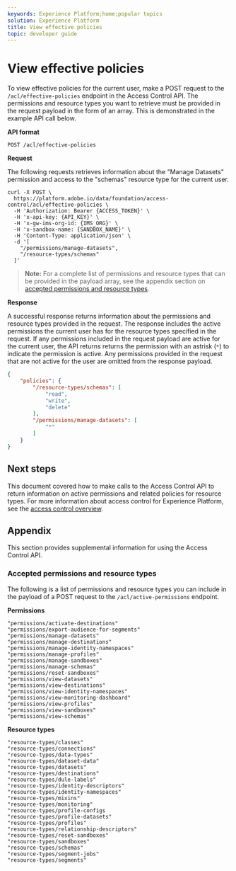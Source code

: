 ```yaml
---
keywords: Experience Platform;home;popular topics
solution: Experience Platform
title: View effective policies
topic: developer guide
---
```


# View effective policies

To view effective policies for the current user, make a POST request to the `/acl/effective-policies` endpoint in the Access Control API. The permissions and resource types you want to retrieve must be provided in the request payload in the form of an array. This is demonstrated in the example API call below.

**API format**

```http
POST /acl/effective-policies
```

**Request**

The following requests retrieves information about the "Manage Datasets" permission and access to the "schemas" resource type for the current user.

```shell
curl -X POST \
  https://platform.adobe.io/data/foundation/access-control/acl/effective-policies \
  -H 'Authorization: Bearer {ACCESS_TOKEN}' \
  -H 'x-api-key: {API_KEY}' \
  -H 'x-gw-ims-org-id: {IMS_ORG}' \
  -H 'x-sandbox-name: {SANDBOX_NAME}' \
  -H 'Content-Type: application/json' \
  -d '[
    "/permissions/manage-datasets",
    "/resource-types/schemas"
  ]'
```

> **Note:** For a complete list of permissions and resource types that can be provided in the payload array, see the appendix section on [accepted permissions and resource types](#accepted-permissions-and-resource-types).

**Response**

A successful response returns information about the permissions and resource types provided in the request. The response includes the active permissions the current user has for the resource types specified in the request. If any permissions included in the request payload are active for the current user, the API returns returns the permission with an astrisk (`*`) to indicate the permission is active. Any permissions provided in the request that are not active for the user are omitted from the response payload.

```json
{
    "policies": {
        "/resource-types/schemas": [
            "read",
            "write",
            "delete"
        ],
        "/permissions/manage-datasets": [
            "*"
        ]
    }
}
```

## Next steps

This document covered how to make calls to the Access Control API to return information on active permissions and related policies for resource types. For more information about access control for Experience Platform, see the [access control overview](../home.md).

## Appendix

This section provides supplemental information for using the Access Control API.

### Accepted permissions and resource types

The following is a list of permissions and resource types you can include in the payload of a POST request to the `/acl/active-permissions` endpoint.

**Permissions**

```plaintext
"permissions/activate-destinations"
"permissions/export-audience-for-segments"
"permissions/manage-datasets"
"permissions/manage-destinations"
"permissions/manage-identity-namespaces"
"permissions/manage-profiles"
"permissions/manage-sandboxes"
"permissions/manage-schemas"
"permissions/reset-sandboxes"
"permissions/view-datasets"
"permissions/view-destinations"
"permissions/view-identity-namespaces"
"permissions/view-monitoring-dashboard"
"permissions/view-profiles"
"permissions/view-sandboxes"
"permissions/view-schemas"
```

**Resource types**

```plaintext
"resource-types/classes"
"resource-types/connections"
"resource-types/data-types"
"resource-types/dataset-data"
"resource-types/datasets"
"resource-types/destinations"
"resource-types/dule-labels"
"resource-types/identity-descriptors"
"resource-types/identity-namespaces"
"resource-types/mixins"
"resource-types/monitoring"
"resource-types/profile-configs
"resource-types/profile-datasets"
"resource-types/profiles"
"resource-types/relationship-descriptors"
"resource-types/reset-sandboxes"
"resource-types/sandboxes"
"resource-types/schemas"
"resource-types/segment-jobs"
"resource-types/segments"
```